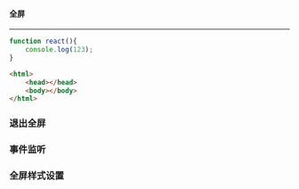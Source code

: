 #### 全屏
---------
```js
function react(){
    console.log(123);
}
```
```html
<html>
    <head></head>
    <body></body>
</html>
```

### 退出全屏

### 事件监听

### 全屏样式设置
